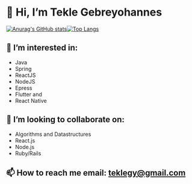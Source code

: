 # 👋 Hi, I’m Tekle Gebreyohannes

[![Anurag's GitHub stats](https://github-readme-stats.vercel.app/api?username=gtekle&show_icons=true&theme=radical)](https://github.com/anuraghazra/github-readme-stats)[![Top Langs](https://github-readme-stats.vercel.app/api/top-langs/?username=gtekle&layout=compact&show_icons=true&theme=radical)](https://github.com/anuraghazra/github-readme-stats)

## 👀 I’m interested in: 
  - Java 
  - Spring
  - ReactJS
  - NodeJS 
  - Epress
  - Flutter and 
  - React Native
 ## 💞️ I’m looking to collaborate on: 
  - Algorithms and Datastructures
  - React.js
  - Node.js
  - Ruby/Rails
 ## 📫 How to reach me email: teklegy@gmail.com
<!---
gtekle/gtekle is a ✨ special ✨ repository because its `README.md` (this file) appears on your GitHub profile.
You can click the Preview link to take a look at your changes.
--->
